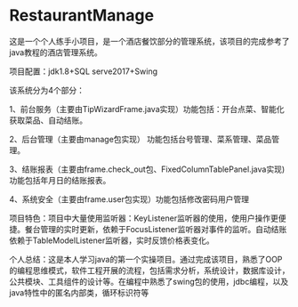 # RestaurantManage

这是一个个人练手小项目，是一个酒店餐饮部分的管理系统，该项目的完成参考了java教程的酒店管理系统。

项目配置：jdk1.8+SQL serve2017+Swing

该系统分为4个部分：

1、前台服务（主要由TipWizardFrame.java实现）功能包括：开台点菜、智能化获取菜品、自动结账。

2、后台管理（主要由manage包实现） 功能包括台号管理、菜系管理、菜品管理。

3、结账报表（主要由frame.check_out包、FixedColumnTablePanel.java实现)功能包括年月日的结账报表。

4、系统安全（主要由frame.user包实现）功能包括修改密码用户管理

项目特色：项目中大量使用监听器：KeyListener监听器的使用，使用户操作更便捷。餐台管理的实时更新，依赖于FocusListener监听器对事件的监听。自动结账依赖于TableModelListener监听器，实时反馈价格表变化。

个人总结：这是本人学习java的第一个实操项目。通过完成该项目，熟悉了OOP的编程思维模式，软件工程开展的流程，包括需求分析，系统设计，数据库设计，公共模块、工具组件的设计等。在编程中熟悉了swing包的使用，jdbc编程，以及java特性中的匿名内部类，循环标识符等

